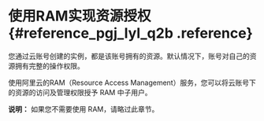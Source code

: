 # 使用RAM实现资源授权 {#reference_pgj_lyl_q2b .reference}

您通过云账号创建的实例，都是该账号拥有的资源。默认情况下，账号对自己的资源拥有完整的操作权限。

使用阿里云的RAM（Resource Access Management）服务，您可以将云账号下的资源的访问及管理权限授予 RAM 中子用户。

**说明：** 如果您不需要使用 RAM，请略过此章节。

